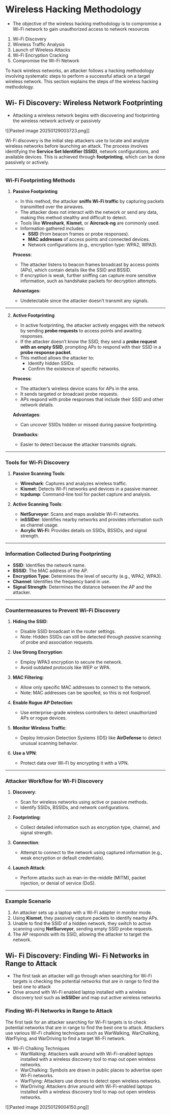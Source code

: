 # Wireless Hacking Methodology

- The objective of the wireless hacking methodology is to compromise a Wi-Fi network to gain unauthorized access to network resources

1. Wi-Fi Discovery
2. Wireless Traffic Analysis
3. Launch of Wireless Attacks
4. Wi-Fi Encryption Cracking
5. Compromise the Wi-Fi Network

To hack wireless networks, an attacker follows a hacking methodology involving systematic
steps to perform a successful attack on a target wireless network. This section explains the
steps of the wireless hacking methodology.

## Wi- Fi Discovery: Wireless Network Footprinting

- Attacking a wireless network begins with discovering and footprinting the wireless network actively or passively

![[Pasted image 20250129003723.png]]

Wi-Fi discovery is the initial step attackers use to locate and analyze wireless networks before launching an attack. The process involves identifying the **Service Set Identifier (SSID)**, network configurations, and available devices. This is achieved through **footprinting**, which can be done passively or actively.

---

### **Wi-Fi Footprinting Methods**

1. **Passive Footprinting**
    
    - In this method, the attacker **sniffs Wi-Fi traffic** by capturing packets transmitted over the airwaves.
    - The attacker does not interact with the network or send any data, making this method stealthy and difficult to detect.
    - Tools like **Wireshark**, **Kismet**, or **Aircrack-ng** are commonly used.
    - Information gathered includes:
        - **SSID** (from beacon frames or probe responses).
        - **MAC addresses** of access points and connected devices.
        - Network configurations (e.g., encryption type: WPA2, WPA3).
    
    **Process**:
    
    - The attacker listens to beacon frames broadcast by access points (APs), which contain details like the SSID and BSSID.
    - If encryption is weak, further sniffing can capture more sensitive information, such as handshake packets for decryption attempts.
    
    **Advantages**:
    
    - Undetectable since the attacker doesn’t transmit any signals.

---

2. **Active Footprinting**
    
    - In active footprinting, the attacker actively engages with the network by sending **probe requests** to access points and awaiting responses.
    - If the attacker doesn’t know the SSID, they send a **probe request with an empty SSID**, prompting APs to respond with their SSID in a **probe response packet**.
    - This method allows the attacker to:
        - Identify hidden SSIDs.
        - Confirm the existence of specific networks.
    
    **Process**:
    
    - The attacker’s wireless device scans for APs in the area.
    - It sends targeted or broadcast probe requests.
    - APs respond with probe responses that include their SSID and other network details.
    
    **Advantages**:
    
    - Can uncover SSIDs hidden or missed during passive footprinting.
    
    **Drawbacks**:
    
    - Easier to detect because the attacker transmits signals.

---

### **Tools for Wi-Fi Discovery**

1. **Passive Scanning Tools**:
    
    - **Wireshark**: Captures and analyzes wireless traffic.
    - **Kismet**: Detects Wi-Fi networks and devices in a passive manner.
    - **tcpdump**: Command-line tool for packet capture and analysis.
2. **Active Scanning Tools**:
    
    - **NetSurveyor**: Scans and maps available Wi-Fi networks.
    - **inSSIDer**: Identifies nearby networks and provides information such as channel usage.
    - **Acrylic Wi-Fi**: Provides details on SSIDs, BSSIDs, and signal strength.

---

### **Information Collected During Footprinting**

- **SSID**: Identifies the network name.
- **BSSID**: The MAC address of the AP.
- **Encryption Type**: Determines the level of security (e.g., WPA2, WPA3).
- **Channel**: Identifies the frequency band in use.
- **Signal Strength**: Determines the distance between the AP and the attacker.

---

### **Countermeasures to Prevent Wi-Fi Discovery**

1. **Hiding the SSID**:
    
    - Disable SSID broadcast in the router settings.
    - Note: Hidden SSIDs can still be detected through passive scanning of probe and association requests.
2. **Use Strong Encryption**:
    
    - Employ WPA3 encryption to secure the network.
    - Avoid outdated protocols like WEP or WPA.
3. **MAC Filtering**:
    
    - Allow only specific MAC addresses to connect to the network.
    - Note: MAC addresses can be spoofed, so this is not foolproof.
4. **Enable Rogue AP Detection**:
    
    - Use enterprise-grade wireless controllers to detect unauthorized APs or rogue devices.
5. **Monitor Wireless Traffic**:
    
    - Deploy Intrusion Detection Systems (IDS) like **AirDefense** to detect unusual scanning behavior.
6. **Use a VPN**:
    
    - Protect data over Wi-Fi by encrypting it with a VPN.

---

### **Attacker Workflow for Wi-Fi Discovery**

1. **Discovery**:
    
    - Scan for wireless networks using active or passive methods.
    - Identify SSIDs, BSSIDs, and network configurations.
2. **Footprinting**:
    
    - Collect detailed information such as encryption type, channel, and signal strength.
3. **Connection**:
    
    - Attempt to connect to the network using captured information (e.g., weak encryption or default credentials).
4. **Launch Attack**:
    
    - Perform attacks such as man-in-the-middle (MITM), packet injection, or denial of service (DoS).

---

### **Example Scenario**

1. An attacker sets up a laptop with a Wi-Fi adapter in monitor mode.
2. Using **Kismet**, they passively capture packets to identify nearby APs.
3. Unable to find the SSID of a hidden network, they switch to active scanning using **NetSurveyor**, sending empty SSID probe requests.
4. The AP responds with its SSID, allowing the attacker to target the network.

## Wi- Fi Discovery: Finding Wi- Fi Networks in Range to Attack

- The first task an attacker will go through when searching for Wi-Fi targets is checking the potential networks that are in range to find the best one to attack
- Drive around with Wi-Fi enabled laptop installed with a wireless discovery tool such as **inSSIDer** and map out active wireless networks

### Finding Wi-Fi Networks in Range to Attack
The first task for an attacker searching for Wi-Fi targets is to check potential networks that are
in range to find the best one to attack. Attackers use various Wi-Fi chalking techniques such as
WarWalking, WarChalking, WarFlying, and WarDriving to find a target Wi-Fi network.

 - Wi-Fi Chalking Techniques
	- WarWalking: Attackers walk around with Wi-Fi-enabled laptops installed with a wireless discovery tool to map out open wireless networks.
	- WarChalking: Symbols are drawn in public places to advertise open Wi-Fi networks.
	- WarFlying: Attackers use drones to detect open wireless networks.
	- WarDriving: Attackers drive around with Wi-Fi-enabled laptops installed with a wireless discovery tool to map out open wireless networks.

![[Pasted image 20250129004150.png]]

